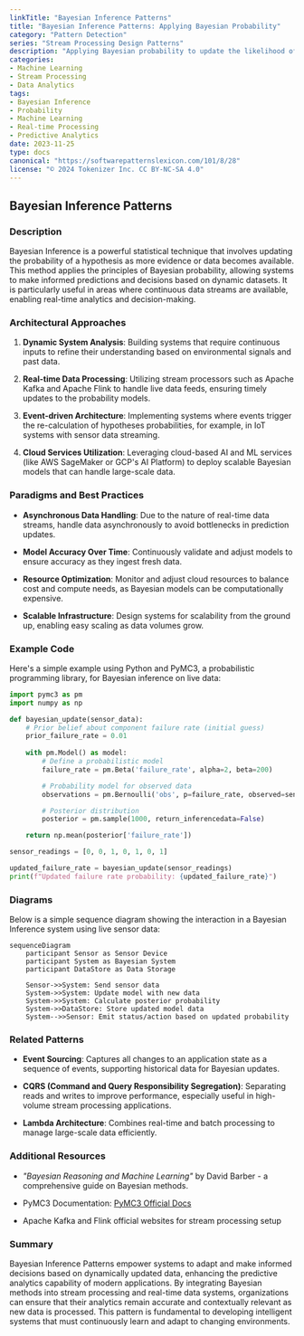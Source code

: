 ```yaml
---
linkTitle: "Bayesian Inference Patterns"
title: "Bayesian Inference Patterns: Applying Bayesian Probability"
category: "Pattern Detection"
series: "Stream Processing Design Patterns"
description: "Applying Bayesian probability to update the likelihood of a hypothesis as more data becomes available, a useful approach in real-time analytics and machine learning applications for dynamic probability adjusting."
categories:
- Machine Learning
- Stream Processing
- Data Analytics
tags:
- Bayesian Inference
- Probability
- Machine Learning
- Real-time Processing
- Predictive Analytics
date: 2023-11-25
type: docs
canonical: "https://softwarepatternslexicon.com/101/8/28"
license: "© 2024 Tokenizer Inc. CC BY-NC-SA 4.0"
---
```


## Bayesian Inference Patterns

### Description

Bayesian Inference is a powerful statistical technique that involves updating the probability of a hypothesis as more evidence or data becomes available. This method applies the principles of Bayesian probability, allowing systems to make informed predictions and decisions based on dynamic datasets. It is particularly useful in areas where continuous data streams are available, enabling real-time analytics and decision-making.

### Architectural Approaches

1. **Dynamic System Analysis**: Building systems that require continuous inputs to refine their understanding based on environmental signals and past data.
  
2. **Real-time Data Processing**: Utilizing stream processors such as Apache Kafka and Apache Flink to handle live data feeds, ensuring timely updates to the probability models.

3. **Event-driven Architecture**: Implementing systems where events trigger the re-calculation of hypotheses probabilities, for example, in IoT systems with sensor data streaming.

4. **Cloud Services Utilization**: Leveraging cloud-based AI and ML services (like AWS SageMaker or GCP's AI Platform) to deploy scalable Bayesian models that can handle large-scale data.

### Paradigms and Best Practices

- **Asynchronous Data Handling**: Due to the nature of real-time data streams, handle data asynchronously to avoid bottlenecks in prediction updates.
  
- **Model Accuracy Over Time**: Continuously validate and adjust models to ensure accuracy as they ingest fresh data.

- **Resource Optimization**: Monitor and adjust cloud resources to balance cost and compute needs, as Bayesian models can be computationally expensive.

- **Scalable Infrastructure**: Design systems for scalability from the ground up, enabling easy scaling as data volumes grow.

### Example Code

Here's a simple example using Python and PyMC3, a probabilistic programming library, for Bayesian inference on live data:

```python
import pymc3 as pm
import numpy as np

def bayesian_update(sensor_data):
    # Prior belief about component failure rate (initial guess)
    prior_failure_rate = 0.01
    
    with pm.Model() as model:
        # Define a probabilistic model
        failure_rate = pm.Beta('failure_rate', alpha=2, beta=200)

        # Probability model for observed data
        observations = pm.Bernoulli('obs', p=failure_rate, observed=sensor_data)

        # Posterior distribution
        posterior = pm.sample(1000, return_inferencedata=False)

    return np.mean(posterior['failure_rate'])

sensor_readings = [0, 0, 1, 0, 1, 0, 1]

updated_failure_rate = bayesian_update(sensor_readings)
print(f"Updated failure rate probability: {updated_failure_rate}")
```

### Diagrams

Below is a simple sequence diagram showing the interaction in a Bayesian Inference system using live sensor data:

```mermaid
sequenceDiagram
    participant Sensor as Sensor Device
    participant System as Bayesian System
    participant DataStore as Data Storage

    Sensor->>System: Send sensor data
    System->>System: Update model with new data
    System->>System: Calculate posterior probability
    System->>DataStore: Store updated model data
    System-->>Sensor: Emit status/action based on updated probability
```

### Related Patterns

- **Event Sourcing**: Captures all changes to an application state as a sequence of events, supporting historical data for Bayesian updates.
  
- **CQRS (Command and Query Responsibility Segregation)**: Separating reads and writes to improve performance, especially useful in high-volume stream processing applications.

- **Lambda Architecture**: Combines real-time and batch processing to manage large-scale data efficiently.

### Additional Resources

- *"Bayesian Reasoning and Machine Learning"* by David Barber - a comprehensive guide on Bayesian methods.
  
- PyMC3 Documentation: [PyMC3 Official Docs](https://docs.pymc.io/)

- Apache Kafka and Flink official websites for stream processing setup

### Summary

Bayesian Inference Patterns empower systems to adapt and make informed decisions based on dynamically updated data, enhancing the predictive analytics capability of modern applications. By integrating Bayesian methods into stream processing and real-time data systems, organizations can ensure that their analytics remain accurate and contextually relevant as new data is processed. This pattern is fundamental to developing intelligent systems that must continuously learn and adapt to changing environments.
